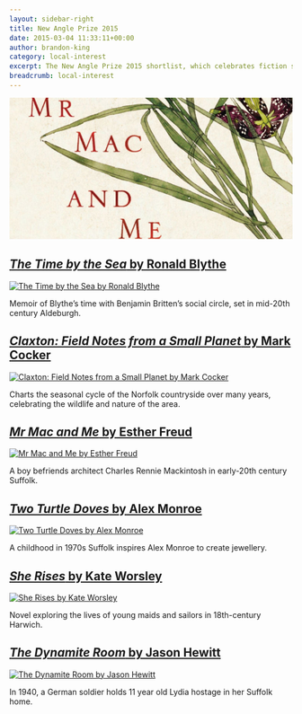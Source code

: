 ```yaml
---
layout: sidebar-right
title: New Angle Prize 2015
date: 2015-03-04 11:33:11+00:00
author: brandon-king
category: local-interest
excerpt: The New Angle Prize 2015 shortlist, which celebrates fiction set in East Anglia.
breadcrumb: local-interest
---
```

![Mr Mac and Me by Esther Freud](/images/featured/featured-mr-mac-and-me.jpg)

## [<cite>The Time by the Sea</cite> by Ronald Blythe](http://suffolk.spydus.co.uk/cgi-bin/spydus.exe/ENQ/OPAC/BIBENQ/16223113?QRY=CTIBIB%3C%20IRN(434412)&QRYTEXT=The%20time%20by%20the%20sea%20%3A%20Aldeburgh%201955-58)

[![The Time by the Sea by Ronald Blythe](http://suffolklibraries.co.uk/wp-content/uploads/2015/03/timebythesea.jpg)](http://suffolk.spydus.co.uk/cgi-bin/spydus.exe/ENQ/OPAC/BIBENQ/16223113?QRY=CTIBIB%3C%20IRN(434412)&QRYTEXT=The%20time%20by%20the%20sea%20%3A%20Aldeburgh%201955-58)

Memoir of Blythe&#8217;s time with Benjamin Britten&#8217;s social circle, set in mid-20th century Aldeburgh.

## [<cite>Claxton: Field Notes from a Small Planet</cite> by Mark Cocker](http://suffolk.spydus.co.uk/cgi-bin/spydus.exe/ENQ/OPAC/BIBENQ/16225307?QRY=CTIBIB%3C%20IRN(40991280)&QRYTEXT=Claxton%20%3A%20field%20notes%20from%20a%20small%20planet)

[![Claxton: Field Notes from a Small Planet by Mark Cocker](http://suffolklibraries.co.uk/wp-content/uploads/2015/03/claxton.jpg)](http://suffolk.spydus.co.uk/cgi-bin/spydus.exe/ENQ/OPAC/BIBENQ/16225307?QRY=CTIBIB%3C%20IRN(40991280)&QRYTEXT=Claxton%20%3A%20field%20notes%20from%20a%20small%20planet)

Charts the seasonal cycle of the Norfolk countryside over many years, celebrating the wildlife and nature of the area.

## [<cite>Mr Mac and Me</cite> by Esther Freud](http://suffolk.spydus.co.uk/cgi-bin/spydus.exe/ENQ/OPAC/BIBENQ/16227277?QRY=CTIBIB%3C%20IRN(40362836)&QRYTEXT=Mr%20Mac%20and%20me)

[![Mr Mac and Me by Esther Freud](http://suffolklibraries.co.uk/wp-content/uploads/2015/03/mrmacandme.jpg)](http://suffolk.spydus.co.uk/cgi-bin/spydus.exe/ENQ/OPAC/BIBENQ/16227277?QRY=CTIBIB%3C%20IRN(40362836)&QRYTEXT=Mr%20Mac%20and%20me)

A boy befriends architect Charles Rennie Mackintosh in early-20th century Suffolk.

## [<cite>Two Turtle Doves</cite> by Alex Monroe](http://suffolk.spydus.co.uk/cgi-bin/spydus.exe/ENQ/OPAC/BIBENQ/16232092?QRY=CTIBIB%3C%20IRN(33733325)&QRYTEXT=Two%20turtle%20doves%20%3A%20a%20memoir%20of%20making%20things)

[![Two Turtle Doves by Alex Monroe](http://suffolklibraries.co.uk/wp-content/uploads/2015/03/twoturtledoves.jpg)](http://suffolk.spydus.co.uk/cgi-bin/spydus.exe/ENQ/OPAC/BIBENQ/16232092?QRY=CTIBIB%3C%20IRN(33733325)&QRYTEXT=Two%20turtle%20doves%20%3A%20a%20memoir%20of%20making%20things)

A childhood in 1970s Suffolk inspires Alex Monroe to create jewellery.

## [<cite>She Rises</cite> by Kate Worsley](http://suffolk.spydus.co.uk/cgi-bin/spydus.exe/ENQ/OPAC/BIBENQ/16236565?QRY=CTIBIB%3C%20IRN(21603758)&QRYTEXT=She%20rises)

[![She Rises by Kate Worsley](http://suffolklibraries.co.uk/wp-content/uploads/2015/03/sherises.jpg)](http://suffolk.spydus.co.uk/cgi-bin/spydus.exe/ENQ/OPAC/BIBENQ/16236565?QRY=CTIBIB%3C%20IRN(21603758)&QRYTEXT=She%20rises)

Novel exploring the lives of young maids and sailors in 18th-century Harwich.

## [<cite>The Dynamite Room</cite> by Jason Hewitt](http://suffolk.spydus.co.uk/cgi-bin/spydus.exe/ENQ/OPAC/BIBENQ/16239033?QRY=CTIBIB%3C%20IRN(33733668)&QRYTEXT=The%20dynamite%20room)

[![The Dynamite Room by Jason Hewitt](http://suffolklibraries.co.uk/wp-content/uploads/2015/03/thedynamiteroom.jpg)](http://suffolk.spydus.co.uk/cgi-bin/spydus.exe/ENQ/OPAC/BIBENQ/16239033?QRY=CTIBIB%3C%20IRN(33733668)&QRYTEXT=The%20dynamite%20room)

In 1940, a German soldier holds 11 year old Lydia hostage in her Suffolk home.

